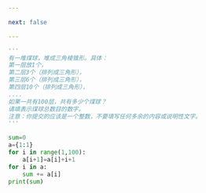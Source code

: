 ```yaml
---

next: false

---
```




<BlogInfo id="1137"/>

```python
'''
有一堆煤球，堆成三角棱锥形。具体：
第一层放1个，
第二层3个（排列成三角形），
第三层6个（排列成三角形），
第四层10个（排列成三角形），
....
如果一共有100层，共有多少个煤球？
请填表示煤球总数目的数字。
注意：你提交的应该是一个整数，不要填写任何多余的内容或说明性文字。
'''

sum=0
a={1:1}
for i in range(1,100):
    a[i+1]=a[i]+i+1
for i in a:
    sum += a[i]
print(sum)




```



<ActionBox />
